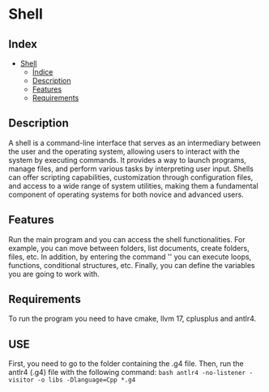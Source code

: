 # Shell
## Index
- [Shell](#Shell)
	- [Índice](#Index)
	- [Description](#Description)
 	- [Features](#Features) 
	- [Requirements](#Requirements)
## Description
A shell is a command-line interface that serves as an intermediary between the user and the operating system, allowing users to interact with the system by executing commands. It provides a way to launch programs, manage files, and perform various tasks by interpreting user input. Shells can offer scripting capabilities, customization through configuration files, and access to a wide range of system utilities, making them a fundamental component of operating systems for both novice and advanced users.
## Features
Run the main program and you can access the shell functionalities. For example, you can move between folders, list documents, create folders, files, etc. In addition, by entering the command '<block>' you can execute loops, functions, conditional structures, etc. Finally, you can define the variables you are going to work with.
## Requirements
To run the program you need to have cmake, llvm 17, cplusplus and antlr4.
## USE
First, you need to go to the folder containing the .g4 file. Then, run the antlr4 (.g4) file with the following command:
	```bash
	antlr4 -no-listener -visitor -o libs -Dlanguage=Cpp *.g4
	```

